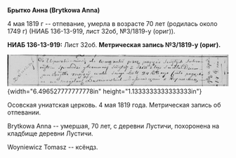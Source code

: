 **Брытко Анна (Brytkowa Anna)**

4 мая 1819 г -- отпевание, умерла в возрасте 70 лет (родилась около 1749
г) (НИАБ 136-13-919, лист 32об, №3/1819-у (ориг)).

**НИАБ 136-13-919:** Лист 32об. **Метрическая запись №3/1819-у (ориг).**

![](./media/0570284e811fe669f40945fb36efe6110a1d813d.png){width="6.496527777777778in"
height="1.1333333333333333in"}

Осовская униатская церковь. 4 мая 1819 года. Метрическая запись об
отпевании.

Brytkowa Anna -- умершая, 70 лет, с деревни Лустичи, похоронена на
кладбище деревни Лустичи.

Woyniewicz Tomasz -- ксёндз.
